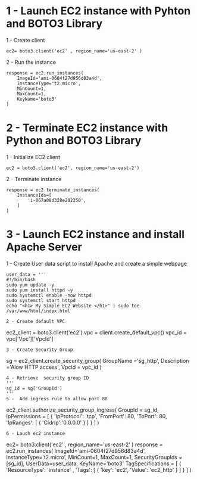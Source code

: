 # 1 - Launch EC2 instance with Pyhton and BOTO3 Library
1 - Create client
```
ec2= boto3.client('ec2' , region_name='us-east-2' )
```
2 - Run the  instance
```
response = ec2.run_instances(
    ImageId='ami-0604f27d956d83a4d',
    InstanceType='t2.micro',
    MinCount=1,
    MaxCount=1,
    KeyName='boto3' 
)
```

# 2 - Terminate EC2 instance with Python and BOTO3 Library

1 - Initialize EC2 client
```
ec2 = boto3.client('ec2', region_name='us-east-2')
```
2 - Terminate instance
```
response = ec2.terminate_instances(
    InstanceIds=[
        'i-067a08d328e202350',
    ]
)
```

# 3 - Launch EC2 instance and install Apache Server

1 - Create User data script to install Apache and create a simple webpage
```
user_data = '''
#!/bin/bash
sudo yum update -y
sudo yum install httpd -y
sudo systemctl enable -now httpd
sudo systemctl start httpd
echo "<h1> My Simple EC2 Website </h1>" | sudo tee  /var/www/html/index.html
```
```
2 - Create default VPC
```
ec2_client = boto3.client('ec2')
vpc = client.create_default_vpc()
vpc_id = vpc['Vpc']['VpcId']

```
3 - Create Security Group 
```
sg = ec2_client.create_security_group(
    GroupName ='sg_http',
    Description ='Alow HTTP access',
    VpcId = vpc_id
)
```
4 - Retrieve  security group ID
'''
sg_id = sg['GroupId']
'''
5 -  Add ingress rule to allow port 80
```
ec2_client.authorize_security_group_ingress(
    GroupId = sg_id,
    IpPermissions = [
        {
            'IpProtocol': 'tcp',
            'FromPort': 80,
            'ToPort': 80,
            'IpRanges': [ { 'CidrIp':'0.0.0.0' } ]
        }
    ]
)

```
6 - Lauch ec2 instance
```
ec2= boto3.client('ec2' , region_name='us-east-2' )
response = ec2.run_instances(
    ImageId='ami-0604f27d956d83a4d',
    InstanceType='t2.micro',
    MinCount=1,
    MaxCount=1,
    SecurityGroupIds = [sg_id],
    UserData=user_data,
    KeyName='boto3' 
    TagSpecifications = [
        {
            'ResourceType': 'instance' , 
            'Tags': [
                {
                    'key': 'ec2',
                    'Value': 'ec2_http'
                }
            ]
        }
    ]
)
```